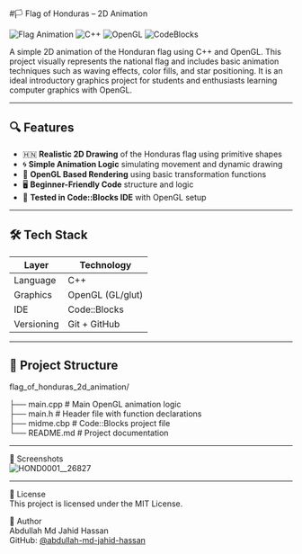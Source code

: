 #🏳️ Flag of Honduras – 2D Animation

![Flag Animation](https://img.shields.io/badge/Project-Flag%20Animation-blue)
![C++](https://img.shields.io/badge/Language-C%2B%2B-red)
![OpenGL](https://img.shields.io/badge/Graphics-OpenGL-green)
![CodeBlocks](https://img.shields.io/badge/IDE-Code::Blocks-lightgrey)

A simple 2D animation of the Honduran flag using C++ and OpenGL. This project visually represents the national flag and includes basic animation techniques such as waving effects, color fills, and star positioning. It is an ideal introductory graphics project for students and enthusiasts learning computer graphics with OpenGL.

---

## 🔍 Features

- 🇭🇳 **Realistic 2D Drawing** of the Honduras flag using primitive shapes
- 🌀 **Simple Animation Logic** simulating movement and dynamic drawing
- 📐 **OpenGL Based Rendering** using basic transformation functions
- 🖥️ **Beginner-Friendly Code** structure and logic
- 🧪 **Tested in Code::Blocks IDE** with OpenGL setup

---

## 🛠️ Tech Stack

| Layer      | Technology       |
|------------|------------------|
| Language   | C++              |
| Graphics   | OpenGL (GL/glut) |
| IDE        | Code::Blocks     |
| Versioning | Git + GitHub     |

---

## 📁 Project Structure

flag_of_honduras_2d_animation/

├── main.cpp             # Main OpenGL animation logic  
├── main.h               # Header file with function declarations  
├── midme.cbp            # Code::Blocks project file  
└── README.md            # Project documentation  

---

📸 Screenshots  
![HOND0001__26827](https://github.com/user-attachments/assets/1411f74e-ec03-46c3-87d0-bcdcf6ef2d6b)


---

📄 License  
This project is licensed under the MIT License.

👤 Author  
Abdullah Md Jahid Hassan  
GitHub: [@abdullah-md-jahid-hassan](https://github.com/abdullah-md-jahid-hassan)
